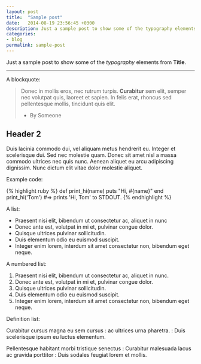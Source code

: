 ```yaml
---
layout: post
title:  "Sample post"
date:   2014-08-19 23:56:45 +0300
description: Just a sample post to show some of the typography elements.
categories:
- blog
permalink: sample-post
---
```


Just a sample post to show some of the *typography* elements from 
**Title**.

___

A blockquote:

> Donec in mollis eros, nec rutrum turpis. **Curabitur** sem elit, semper nec volutpat quis, laoreet et sapien. In felis erat, rhoncus sed pellentesque mollis, tincidunt quis elit.
> - By Someone

## Header 2

Duis lacinia commodo dui, vel aliquam metus hendrerit eu. Integer et scelerisque dui. Sed nec molestie quam. Donec sit amet nisl a massa commodo ultrices nec quis nunc. Aenean aliquet eu arcu adipiscing dignissim. Nunc dictum elit vitae dolor molestie aliquet.


Example code: 

{% highlight ruby %}
def print_hi(name)
  puts "Hi, #{name}"
end
print_hi('Tom')
#=> prints 'Hi, Tom' to STDOUT.
{% endhighlight %}


A list: 

- Praesent nisi elit, bibendum ut consectetur ac, aliquet in nunc
- Donec ante est, volutpat in mi et, pulvinar congue dolor.
- Quisque ultrices pulvinar sollicitudin.
- Duis elementum odio eu euismod suscipit.
- Integer enim lorem, interdum sit amet consectetur non, bibendum eget neque.

A numbered list: 

1. Praesent nisi elit, bibendum ut consectetur ac, aliquet in nunc. 
2. Donec ante est, volutpat in mi et, pulvinar congue dolor.
3. Quisque ultrices pulvinar sollicitudin.
4. Duis elementum odio eu euismod suscipit.
5. Integer enim lorem, interdum sit amet consectetur non, bibendum eget neque.

Definition list:

Curabitur cursus magna eu sem cursus
: ac ultrices urna pharetra.
: Duis scelerisque ipsum eu luctus elementum. 

Pellentesque habitant morbi tristique senectus
: Curabitur malesuada lacus ac gravida porttitor
: Duis sodales feugiat lorem et mollis. 